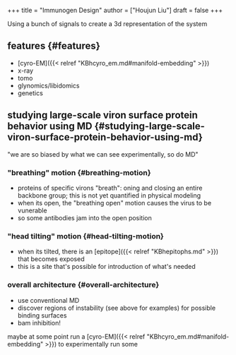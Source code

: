 +++
title = "Immunogen Design"
author = ["Houjun Liu"]
draft = false
+++

Using a bunch of signals to create a 3d representation of the system


## features {#features}

-   [cyro-EM]({{< relref "KBhcyro_em.md#manifold-embedding" >}})
-   x-ray
-   tomo
-   glynomics/libidomics
-   genetics


## studying large-scale viron surface protein behavior using MD {#studying-large-scale-viron-surface-protein-behavior-using-md}

"we are so biased by what we can see experimentally, so do MD"


### "breathing" motion {#breathing-motion}

-   proteins of specific virons "breath": oning and closing an entire backbone group; this is not yet quantified in physical modeling
-   when its open, the "breathing open" motion causes the virus to be vunerable
-   so some antibodies jam into the open position


### "head tilting" motion {#head-tilting-motion}

-   when its tilted, there is an [epitope]({{< relref "KBhepitophs.md" >}}) that becomes exposed
-   this is a site that's possible for introduction of what's needed


### overall architecture {#overall-architecture}

-   use conventional MD
-   discover regions of instability (see above for examples) for possible binding surfaces
-   bam inhibition!

maybe at some point run a [cyro-EM]({{< relref "KBhcyro_em.md#manifold-embedding" >}}) to experimentally run some